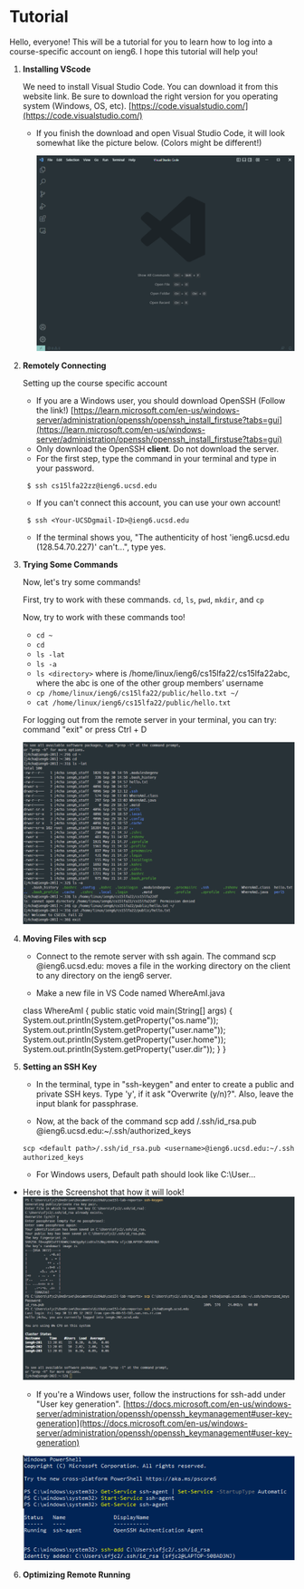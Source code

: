 # __Tutorial__

Hello, everyone! This will be a tutorial for you to learn how to log into a course-specific account on ieng6. I hope this tutorial will help you!

 1. __Installing VScode__

     We need to install Visual Studio Code. You can download it from this website link. Be sure to download the right version for you operating system (Windows, OS, etc). [https://code.visualstudio.com/](https://code.visualstudio.com/)

    - If you finish the download and open Visual Studio Code, it will look somewhat like the picture below. (Colors might be different!)
    
        ![Image](vscodePicture.png) 

2. __Remotely Connecting__

    Setting up the course specific account
    - If you are a Windows user, you should download OpenSSH (Follow the link!) [https://learn.microsoft.com/en-us/windows-server/administration/openssh/openssh_install_firstuse?tabs=gui](https://learn.microsoft.com/en-us/windows-server/administration/openssh/openssh_install_firstuse?tabs=gui)
    - Only download the OpenSSH __client__. Do not download the server.
    - For the first step, type the command in your terminal and type in your password.
    ``` 
     $ ssh cs15lfa22zz@ieng6.ucsd.edu 
    ```
    - If you can't connect this account, you can use your own account!
    ``` 
     $ ssh <Your-UCSDgmail-ID>@ieng6.ucsd.edu 
    ```

    -  If the terminal shows you, "The authenticity of host 'ieng6.ucsd.edu (128.54.70.227)' can't...", type yes.


3. __Trying Some Commands__

    Now, let's try some commands!
    
    First, try to work with these commands. `cd`, `ls`, `pwd`, `mkdir`, and `cp`

    Now, try to work with these commands too! 

    - `cd ~`
    - `cd`
    - `ls -lat`
    - `ls -a`
    - `ls <directory>` where <directory> is /home/linux/ieng6/cs15lfa22/cs15lfa22abc, where the abc is one of the other group members’ username
    - `cp /home/linux/ieng6/cs15lfa22/public/hello.txt ~/`
    - `cat /home/linux/ieng6/cs15lfa22/public/hello.txt`

    For logging out from the remote server in your terminal, you can try: command "exit" or press Ctrl + D

    ![Image](commandwork.png)

4. __Moving Files with scp__

    - Connect to the remote server with ssh again. The command scp <file name> <username>@ieng6.ucsd.edu:<directory on server> moves a file in the working directory on the client to any directory on the ieng6 server.

    - Make a new file in VS Code named WhereAmI.java

    class WhereAmI {
        public static void main(String[] args) {
            System.out.println(System.getProperty("os.name"));
            System.out.println(System.getProperty("user.name"));
            System.out.println(System.getProperty("user.home"));
            System.out.println(System.getProperty("user.dir"));
        }
    } 

5. __Setting an SSH Key__

    - In the terminal, type in "ssh-keygen" and enter to create a public and private SSH keys. Type 'y', if it ask "Overwrite (y/n)?". Also, leave the input blank for passphrase.

    - Now, at the back of the command scp add <default path>/.ssh/id_rsa.pub <username>@ieng6.ucsd.edu:~/.ssh/authorized_keys

    ```
    scp <default path>/.ssh/id_rsa.pub <username>@ieng6.ucsd.edu:~/.ssh authorized_keys
    ```

    - For Windows users, Default path should look like C:\User\... 

- Here is the Screenshot that how it will look!
    ![Image](SSH.png)

    - If you're a Windows user, follow the instructions for ssh-add under "User key generation". [https://docs.microsoft.com/en-us/windows-server/administration/openssh/openssh_keymanagement#user-key-generation](https://docs.microsoft.com/en-us/windows-server/administration/openssh/openssh_keymanagement#user-key-generation)

    ![Image](Window.png)

6. __Optimizing Remote Running__